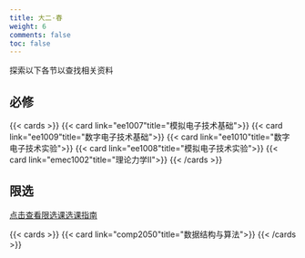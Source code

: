 ```yaml
---
title: 大二·春
weight: 6
comments: false
toc: false
---
```

探索以下各节以查找相关资料
## 必修
<!--more-->
{{< cards >}}
{{< card link="ee1007"title="模拟电子技术基础">}}
{{< card link="ee1009"title="数字电子技术基础">}}
{{< card link="ee1010"title="数字电子技术实验">}}
{{< card link="ee1008"title="模拟电子技术实验">}}
{{< card link="emec1002"title="理论力学Ⅱ">}}
{{< /cards >}}
## 限选
[点击查看限选课选课指南](https://hoa.moe/blog/selecting-distributive-lessons/)
<!--more-->
{{< cards >}}
{{< card link="comp2050"title="数据结构与算法">}}
{{< /cards >}}

